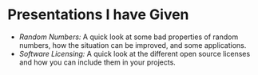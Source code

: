 # Presentations I have Given
  - *Random Numbers:* A quick look at some bad properties of random numbers, how the situation can be improved, and some applications.
  - *Software Licensing:* A quick look at the different open source licenses and how you can include them in your projects.
